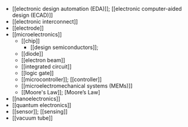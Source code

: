 - [[electronic design automation (EDA)]]; [[electronic computer-aided design (ECAD)]]
- [[electronic interconnect]]
- [[electrode]]
- [[microelectronics]]
    - [[chip]]
        - [[design semiconductors]];
    - [[diode]]
    - [[electron beam]]
    - [[integrated circuit]]
    - [[logic gate]]
    - [[microcontroller]]; [[controller]]
    - [[microelectromechanical systems (MEMs)]]
    - [[Moore's Law]]; [Moore’s Law]
- [[nanoelectronics]]
- [[quantum electronics]]
- [[sensor]]; [[sensing]]
- [[vacuum tube]]
